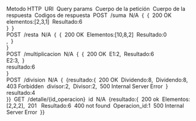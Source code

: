 Metodo HTTP 	URI 	Query params 	Cuerpo de la petición 	Cuerpo de la respuesta 	Codigos de respuesta 
POST 	/suma 	N/A 	{ 	{ 	200 OK 
			elementos:[2,3,1] 	Resultado:6 	
			} 	} 	
POST 	/resta 	N/A 	{ 	{ 	200 OK 
			Elementos:[10,8,2] 	Resultado:0 	
			, 	} 	
			} 		
POST 	/multiplicacion 	N/A 	{ 	{ 	200 OK 
			E1:2, 	Resultado:6 	
			E2:3, 	} 	
			resultado:6 		
			} 		
POST 	/division 	N/A 	{ 	{resultado:{ 	200 OK 
			Dividendo:8, 	Dividendo:8, 	403 Forbidden 
			divisor:2, 	Divisor:2, 	500 Internal Server Error 
			} 	resultado:4 	
				}} 	
GET 	/detalle/{id_operacion} 	id 	N/A 	{resultado:{ 	200 ok 
				Elementos:[2,2,2], 	201  
				Resultado:6 	400 not found 
				Operacion_id:1 	500 Internal Server Error 
				}} 	
